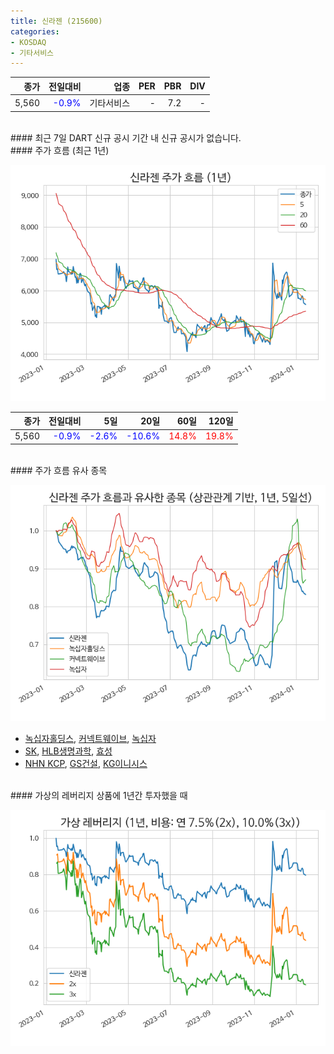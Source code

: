 ```yaml
---
title: 신라젠 (215600)
categories:
- KOSDAQ
- 기타서비스
---
```


|**종가**|**전일대비**|**업종**|**PER**|**PBR**|**DIV**|
|-------:|-----------:|-------:|------:|------:|------:|
|5,560|<span style="color: blue">-0.9%</span>|기타서비스|-|7.2|-|

<!-- more -->

<br>
#### 최근 7일 DART 신규 공시
기간 내 신규 공시가 없습니다.

<br>
#### 주가 흐름 (최근 1년)

![215600](/assets/images/stock/215600.png)

|**종가**|**전일대비**|**5일**|**20일**|**60일**|**120일**|
|---:|-------:|--:|---:|---:|----:|
|5,560|<span style="color: blue">-0.9%</span>|<span style="color: blue">-2.6%</span>|<span style="color: blue">-10.6%</span>|<span style="color: red">14.8%</span>|<span style="color: red">19.8%</span>|

<br>
#### 주가 흐름 유사 종목

![215600](/assets/images/stock/215600_corr.png)

- [녹십자홀딩스](/005250/), [커넥트웨이브](/119860/), [녹십자](/006280/)
- [SK](/034730/), [HLB생명과학](/067630/), [효성](/004800/)
- [NHN KCP](/060250/), [GS건설](/006360/), [KG이니시스](/035600/)

<br>
#### 가상의 레버리지 상품에 1년간 투자했을 때

![215600](/assets/images/stock/215600_2x.png)